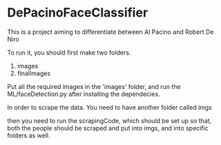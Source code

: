 # DePacinoFaceClassifier
This is a project aiming to differentiate between Al Pacino and Robert De Niro

To run it, you should first make two folders.
1. images
2. finalImages

Put all the required images in the 'images' folder, and run the ML/faceDetection.py after installing the dependecies. 

In order to scrape the data. You need to have another folder called 
imgs

then you need to run the scrapingCode, which should be set up so that, both the people should be scraped and put into imgs, and into specific folders as well.
